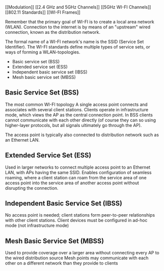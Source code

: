 [[Modulation]]
[[2.4 GHz and 5GHz Channels]]
[[5GHz WI-FI Channels]]
[[802.11 Standards]]
[[WI-FI Frames]]

Remember that the primary goal of WI-FI is to create a local area network (WLAN). Connection to the internet is by means of an "upstream" wired connection, known as the distribution network.

The formal name of a WI-FI network's name is the SSID (Service Set Identifier).
The WI-FI standards define multiple types of service sets, or ways of forming a WLAN-topologies.
- Basic service set (BSS)
- Extended service set (ESS)
- Independent basic service set (IBSS)
- Mesh basic service set (MBSS)

## Basic Service Set (BSS)
The most common WI-FI topology
A single access point connects and associates with several client stations. Clients operate in infrastructure mode, which views the AP as the central connection point. In BSS clients cannot communicate with each other directly (of course they can so using higher-layer protocols, but all signals ultimately go through the AP).

The access point is typically also connected to distribution network such as an Ethernet LAN.

## Extended Service Set (ESS)
Used in larger networks to connect multiple access point to an Ethernet LAN, with APs having the same SSID. 
Enables configuration of seamless roaming, where a client station can roam from the service area of one access point into the service area of another access point without disrupting the connection.

## Independent Basic Service Set (IBSS)
No access point is needed; client stations form peer-to-peer relationships with other client stations.
Client devices must be configured in ad-hoc mode (not infrastructure mode)

## Mesh Basic Service Set (MBSS)
Used to provide coverage over a larger area without connecting every AP to the wired distribution source
Mesh points may communicate with each other on a different network than they provide to clients